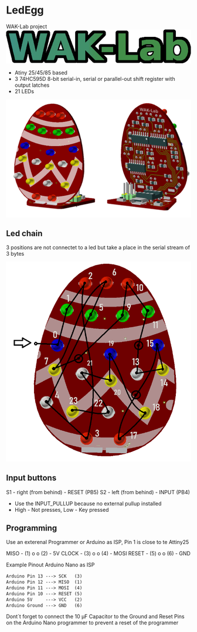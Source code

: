 # LedEgg

WAK-Lab project ![](pictures/wak-lab-LOGO.png)
* Atiny 25/45/85 based
* 3 74HC595D 8-bit serial-in, serial or parallel-out shift register with output latches
* 21 LEDs

![](pictures/egg.png)

## Led chain
3 positions are not connectet to a led but take a place in the serial stream of 3 bytes

![](pictures/shift.png)


## Input buttons
S1 - right (from behind) - RESET (PB5)
S2 - left  (from behind) - INPUT (PB4)
  * Use the INPUT_PULLUP because no external pullup installed
  * High - Not presses, Low - Key pressed  
  
## Programming
  Use an exterenal Programmer or Arduino as ISP,
  Pin 1 is close to te Attiny25
  
  MISO  - (1) o o (2) - 5V
  CLOCK - (3) o o (4) - MOSI
  RESET - (5) o o (6) - GND  
  
  
  Example Pinout Arduino Nano as ISP

    Arduino Pin 13 ---> SCK   (3)
    Arduino Pin 12 ---> MISO  (1)
    Arduino Pin 11 ---> MOSI  (4)
    Arduino Pin 10 ---> RESET (5)
    Arduino 5V     ---> VCC   (2)
    Arduino Ground ---> GND   (6)
    
  Dont´t forget to connect the 10 μF Capacitor to the Ground and Reset Pins on the 
  Arduino Nano programmer to prevent a reset of the programmer
